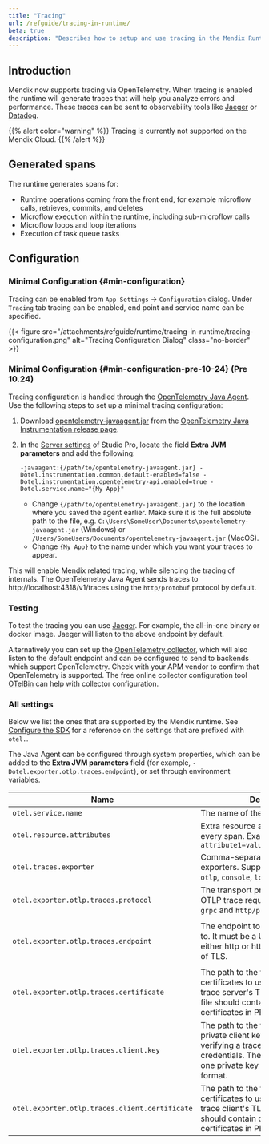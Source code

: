 ```yaml
---
title: "Tracing"
url: /refguide/tracing-in-runtime/
beta: true
description: "Describes how to setup and use tracing in the Mendix Runtime."
---
```


## Introduction

Mendix now supports tracing via OpenTelemetry. When tracing is enabled the runtime will generate traces that will help you analyze errors and performance.
These traces can be sent to observability tools like [Jaeger](https://www.jaegertracing.io/) or [Datadog](https://www.datadoghq.com/).

{{% alert color="warning" %}}
Tracing is currently not supported on the Mendix Cloud.
{{% /alert %}}

## Generated spans

The runtime generates spans for:

* Runtime operations coming from the front end, for example microflow calls, retrieves, commits, and deletes
* Microflow execution within the runtime, including sub-microflow calls
* Microflow loops and loop iterations
* Execution of task queue tasks

## Configuration

### Minimal Configuration {#min-configuration}

Tracing can be enabled from `App Settings` -> `Configuration` dialog. Under `Tracing` tab tracing can be enabled, end point and service name can be specified.

{{< figure src="/attachments/refguide/runtime/tracing-in-runtime/tracing-configuration.png" alt="Tracing Configuration Dialog" class="no-border" >}}

### Minimal Configuration {#min-configuration-pre-10-24} (Pre 10.24)

Tracing configuration is handled through the [OpenTelemetry Java Agent](https://opentelemetry.io/docs/zero-code/java/agent/). Use the following steps to set up a minimal tracing configuration:

1. Download [opentelemetry-javaagent.jar](https://github.com/open-telemetry/opentelemetry-java-instrumentation/releases/latest/download/opentelemetry-javaagent.jar) from the [OpenTelemetry Java Instrumentation release page](https://github.com/open-telemetry/opentelemetry-java-instrumentation/releases).
1. In the [Server settings](/refguide/configuration/#server) of Studio Pro, locate the field **Extra JVM parameters** and add the following:

    ```
    -javaagent:{/path/to/opentelemetry-javaagent.jar} -Dotel.instrumentation.common.default-enabled=false -Dotel.instrumentation.opentelemetry-api.enabled=true -Dotel.service.name="{My App}"
    ```
  
    * Change `{/path/to/opentelemetry-javaagent.jar}` to the location where you saved the agent earlier. Make sure it is the full absolute path to the file, e.g. `C:\Users\SomeUser\Documents\opentelemetry-javaagent.jar` (Windows) or `/Users/SomeUsers/Documents/opentelemetry-javaagent.jar` (MacOS).
    * Change `{My App}` to the name under which you want your traces to appear.

This will enable Mendix related tracing, while silencing the tracing of internals. The OpenTelemetry Java Agent sends traces to http://localhost:4318/v1/traces using the `http/protobuf` protocol by default.

### Testing

To test the tracing you can use [Jaeger](https://www.jaegertracing.io/). For example, the all-in-one binary or docker image. Jaeger will listen to the above endpoint by default.

Alternatively you can set up the [OpenTelemetry collector](https://opentelemetry.io/docs/collector/), which will also listen to the default endpoint and can be configured to send to backends which support OpenTelemetry. Check with your APM vendor to confirm that OpenTelemetry is supported. The free online collector configuration tool [OTelBin](https://github.com/dash0hq/otelbin) can help with collector configuration.

### All settings

Below we list the ones that are supported by the Mendix runtime. See [Configure the SDK](https://opentelemetry.io/docs/languages/java/configuration/#environment-variables-and-system-properties) for a reference on the settings that are prefixed with `otel.`.

The Java Agent can be configured through system properties, which can be added to the **Extra JVM parameters** field (for example, `-Dotel.exporter.otlp.traces.endpoint`), or set through environment variables. 

| Name | Description | Default |
|------|-------------|---------|
| `otel.service.name` | The name of the service. | `runtimelauncher` |
| `otel.resource.attributes` | Extra resource attributes to include in every span. Example: `attribute1=value1,attribute2=value2` | |
| `otel.traces.exporter` | Comma-separated list of span exporters. Supported values are: `otlp`, `console`, `logging-otlp`, and `none`. | `otlp` |
| `otel.exporter.otlp.traces.protocol` | The transport protocol to use on OTLP trace requests. Options include `grpc` and `http/protobuf`. | `http/protobuf` (Java Agent) |
| `otel.exporter.otlp.traces.endpoint` | The endpoint to send all OTLP traces to. It must be a URL with a scheme of either http or https based on the use of TLS. | `http://localhost:4318/v1/traces` when the protocol is `http/protobuf`<br>`http://localhost:4317` when the protocol is `grpc` |
| `otel.exporter.otlp.traces.certificate` | The path to the file containing trusted certificates to use when verifying a trace server's TLS credentials. The file should contain one or more X.509 certificates in PEM format. | By default the host platform's trusted root certificates are used. |
| `otel.exporter.otlp.traces.client.key` | The path to the file containing the private client key to use when verifying a trace client's TLS credentials. The file should contain one private key in PKCS8 PEM format. | By default no client key file is used. |
| `otel.exporter.otlp.traces.client.certificate` | The path to the file containing trusted certificates to use when verifying a trace client's TLS credentials. The file should contain one or more X.509 certificates in PEM format. | By default no certificate file is used. |
